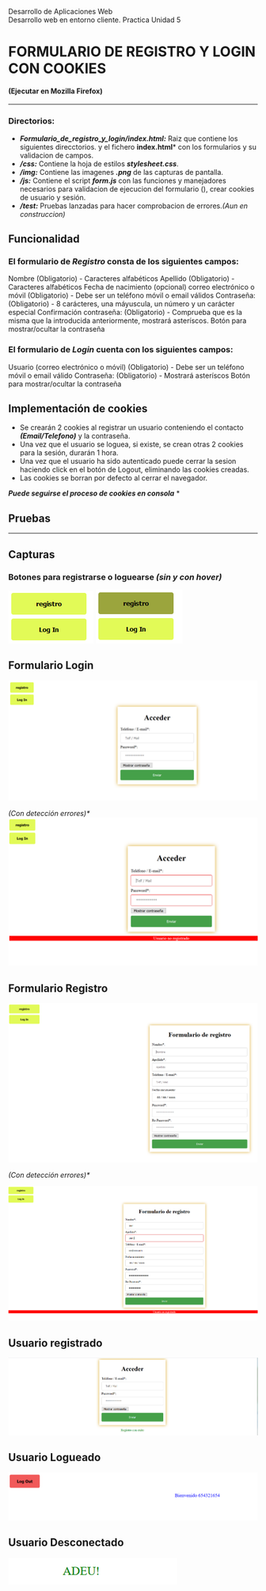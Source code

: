 Desarrollo de Aplicaciones Web                    
Desarrollo web en entorno cliente. Practica Unidad 5

# FORMULARIO DE REGISTRO Y LOGIN CON COOKIES
#### (Ejecutar en Mozilla Firefox)
***

### Directorios:
- ***Formulario_de_registro_y_login/index.html:*** Raiz que contiene los siguientes direcctorios. y el fichero **index.html*** con los formularios y su validacion de campos. 
- ***/css:*** Contiene la hoja de estilos ***stylesheet.css***.
- ***/img:*** Contiene las imagenes ***.png*** de las capturas de pantalla.
- ***/js:*** Contiene el script ***form.js*** con las funciones y manejadores necesarios para validacion de ejecucion del formulario (), crear cookies de usuario y sesión.
- ***/test:*** Pruebas lanzadas para hacer comprobacion de errores._(Aun en construccion)_


## Funcionalidad

### El formulario de ***Registro*** consta de los siguientes campos:

Nombre  (Obligatorio) - Caracteres alfabéticos
Apellido (Obligatorio) - Caracteres alfabéticos
Fecha de nacimiento (opcional)
correo electrónico o móvil (Obligatorio) - Debe ser un teléfono móvil o email válidos 
Contraseña: (Obligatorio) - 8 carácteres, una máyuscula, un número y un carácter especial
Confirmación contraseña: (Obligatorio) - Comprueba que es la misma que la introducida anteriormente, mostrará asteríscos.
Botón para mostrar/ocultar la contraseña

### El formulario de ***Login*** cuenta con los siguientes campos:

Usuario (correo electrónico o móvil) (Obligatorio) - Debe ser un teléfono móvil o email válido
Contraseña: (Obligatorio) -  Mostrará asteríscos
Botón para mostrar/ocultar la contraseña

## Implementación de cookies

* Se crearán 2 cookies al registrar un usuario conteniendo el contacto ***(Email/Telefono)*** y la contraseña.
* Una vez que el usuario se loguea, si existe, se crean otras 2 cookies para la sesión, durarán 1 hora.
* Una vez que el usuario ha sido autenticado puede cerrar la sesion haciendo click en el botón de Logout, eliminando las cookies      creadas.
* Las cookies se borran por defecto al cerrar el navegador.

***Puede seguirse el proceso de cookies en consola*** *


## Pruebas

***
## Capturas

### Botones para registrarse o loguearse _(sin y con hover)_
![alt text](img/Buttons.PNG) ![alt text](img/ButtonsHover.PNG)

## Formulario Login
![alt text](img/loguearse.PNG)

 _(Con detección errores)*_
![alt text](img/emptyLog.PNG)

## Formulario Registro
![alt text](img/reg.PNG)

 _(Con detección errores)*_
 
![alt text](img/EmptyReg.PNG)

## Usuario registrado
![alt text](img/UsuarioRegistrado.PNG)

## Usuario Logueado
![alt text](img/Dentro.PNG)

## Usuario Desconectado
![alt text](img/adeu.PNG)  
